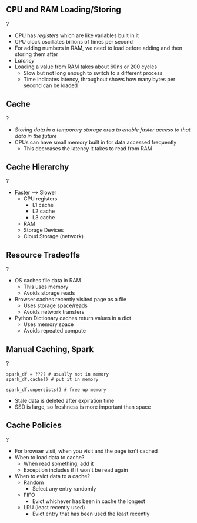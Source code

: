 ## CPU and RAM Loading/Storing
?
- CPU has *registers* which are like variables built in it
- CPU clock oscillates billions of times per second
- For adding numbers in RAM, we need to load before adding and then storing them after
- *Latency*
- Loading a value from RAM takes about 60ns or 200 cycles
	- Slow but not long enough to switch to a different process
	- Time indicates latency, throughout shows how many bytes per second can be loaded

## Cache
?
- *Storing data in a temporary storage area to enable faster access to that data in the future*
- CPUs can have small memory built in for data accessed frequently
	- This decreases the latency it takes to read from RAM

## Cache Hierarchy
?
- Faster --> Slower
	- CPU registers
		- L1 cache
		- L2 cache
		- L3 cache
	- RAM
	- Storage Devices
	- Cloud Storage (network)

## Resource Tradeoffs
?
- OS caches file data in RAM
	- This uses memory
	- Avoids storage reads
- Browser caches recently visited page as a file
	- Uses storage space/reads
	- Avoids network transfers
- Python Dictionary caches return values in a dict
	- Uses memory space
	- Avoids repeated compute

## Manual Caching, Spark
?
```Spark
spark_df = ???? # usually not in memory
spark_df.cache() # put it in memory

spark_df.unpersists() # free up memory
```
- Stale data is deleted after expiration time
- SSD is large, so freshness is more important than space

## Cache Policies
?
- For browser visit, when you visit and the page isn't cached 
- When to load data to cache?
	- When read something, add it
	- Exception includes if it won't be read again
- When to evict data to a cache?
	- Random 
		- Select any entry randomly
	- FIFO
		- Evict whichever has been in cache the longest
	- LRU (least recently used)
		- Evict entry that has been used the least recently